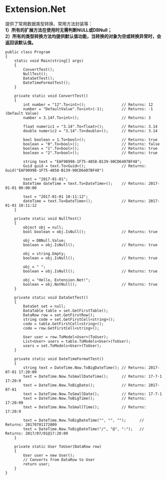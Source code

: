 # Extension.Net
提供了常用数据类型转换、常用方法封装等：  
**1）所有的扩展方法在使用时无需判断NULL或DBNull；  
2）所有的类型转换方法均提供默认值功能，当转换的对象为空或转换异常时，会返回该默认值。**

    public class Program
    {
        static void Main(string[] args)
        {
            ConvertTest();
            NullTest();
            DataSetTest();
            DateTimeFormatTest();
        }

        private static void ConvertTest()
        {
            int number = "12".To<int>();                // Returns: 12
            number = "DefaultValue".To<int>(-1);        // Returns: -1 (Default Value)
            number = 3.14f.To<int>();                   // Returns: 3

            float numeric1 = "3.14".To<float>();        // Returns: 3.14
            double numeric2 = "3.14".To<double>();      // Returns: 3.14

            bool boolean = 1.To<bool>();                // Returns: true
            boolean = "0".To<bool>();                   // Returns: false
            boolean = "1".To<bool>();                   // Returns: true
            boolean = "2".To<bool>();                   // Returns: true

            string text = "EAF90998-1F75-4858-B139-90CD6407BF48";
            Guid guid = text.To<Guid>();                // Returns: Guid("EAF90998-1F75-4858-B139-90CD6407BF48")

            text = "2017-01-01";
            DateTime dateTime = text.To<DateTime>();    // Returns: 2017-01-01 00:00:00

            text = "2017-01-01 10:11:12";
            dateTime = text.To<DateTime>();             // Returns: 2017-01-01 10:11:12
        }

        private static void NullTest()
        {
            object obj = null;
            bool boolean = obj.IsNull();                // Returns: true

            obj = DBNull.Value;
            boolean = obj.IsNull();                     // Returns: true

            obj = string.Empty;
            boolean = obj.IsNull();                     // Returns: true

            obj = " ";
            boolean = obj.IsNull();                     // Returns: true

            obj = "Hello, Extension.Net!";
            boolean = obj.NotNull();                    // Returns: true
        }

        private static void DataSetTest()
        {
            DataSet set = null;
            DataTable table = set.GetFirstTable();
            DataRow row = set.GetFirstRow();
            string code = set.GetFirstCell<string>();
            code = table.GetFirstCell<string>();
            code = row.GetFirstCell<string>();

            User user = row.ToModel<User>(ToUser);
            List<User> users = table.ToModels<User>(ToUser);
            users = set.ToModels<User>(ToUser);
        }

        private static void DateTimeFormatTest()
        {
            string text = DateTime.Now.ToBigDateTime(); // Returns: 2017-07-01 17:20:09
            text = DateTime.Now.ToSmallDateTime();      // Returns: 17-7-1 17:20:9
            text = DateTime.Now.ToBigDate();            // Returns: 2017-07-01
            text = DateTime.Now.ToSmallDate();          // Returns: 17-7-1
            text = DateTime.Now.ToBigTime();            // Returns: 17:20:09
            text = DateTime.Now.ToSmallTime();          // Returns: 17:20:9

            text = DateTime.Now.ToBigDateTime("", "", "");      // Returns: 20170701172009
            text = DateTime.Now.ToBigDateTime("/", "@", ":");   // Returns: 2017/07/01@17:20:09
        }

        private static User ToUser(DataRow row)
        {
            User user = new User();
            // Converts from DataRow to User
            return user;
        }
    }
